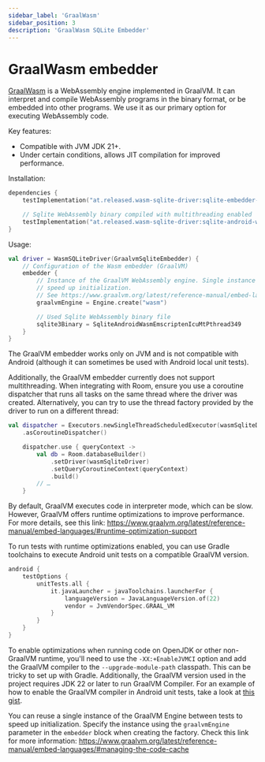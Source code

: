 ```yaml
---
sidebar_label: 'GraalWasm'
sidebar_position: 3
description: 'GraalWasm SQLite Embedder'
---
```


# GraalWasm embedder

[GraalWasm] is a WebAssembly engine implemented in GraalVM. It can interpret and compile WebAssembly programs in the
binary format, or be embedded into other programs.
We use it as our primary option for executing WebAssembly code.

Key features:

- Compatible with JVM JDK 21+.
- Under certain conditions, allows JIT compilation for improved performance.

Installation:

```kotlin
dependencies {
    testImplementation("at.released.wasm-sqlite-driver:sqlite-embedder-graalvm:0.1-beta02")

    // Sqlite WebAssembly binary compiled with multithreading enabled 
    testImplementation("at.released.wasm-sqlite-driver:sqlite-android-wasm-emscripten-icu-mt-pthread-349:0.1-beta02")
}
```

Usage:

```kotlin
val driver = WasmSQLiteDriver(GraalvmSqliteEmbedder) {
    // Configuration of the Wasm embedder (GraalVM)
    embedder {
        // Instance of the GraalVM WebAssembly engine. Single instance of the Engine can be reused to
        // speed up initialization.
        // See https://www.graalvm.org/latest/reference-manual/embed-languages/#managing-the-code-cache
        graalvmEngine = Engine.create("wasm")

        // Used Sqlite WebAssembly binary file
        sqlite3Binary = SqliteAndroidWasmEmscriptenIcuMtPthread349
    }
}
```

The GraalVM embedder works only on JVM and is not compatible with Android (although it can sometimes be used with
Android local unit tests).

Additionally, the GraalVM embedder currently does not support multithreading. When integrating with Room,
ensure you use a coroutine dispatcher that runs all tasks on the same thread where the driver was created.
Alternatively, you can try to use the thread factory provided by the driver to run on a different thread:

```kotlin
val dispatcher = Executors.newSingleThreadScheduledExecutor(wasmSqliteDriver.runtime.managedThreadFactory)
    .asCoroutineDispatcher()

    dispatcher.use { queryContext ->
        val db = Room.databaseBuilder()
            .setDriver(wasmSqliteDriver)
            .setQueryCoroutineContext(queryContext)
            .build()
        // …
    }
```

By default, GraalVM executes code in interpreter mode, which can be slow. However, GraalVM offers runtime optimizations
to improve performance. For more details, see this link: https://www.graalvm.org/latest/reference-manual/embed-languages/#runtime-optimization-support

To run tests with runtime optimizations enabled, you can use Gradle toolchains to execute Android unit tests
on a compatible GraalVM version.

```kotlin
android {
    testOptions {
        unitTests.all {
            it.javaLauncher = javaToolchains.launcherFor {
                languageVersion = JavaLanguageVersion.of(22)
                vendor = JvmVendorSpec.GRAAL_VM
            }
        }
    }
}
```

To enable optimizations when running code on OpenJDK or other non-GraalVM runtime, you'll need to use the
`-XX:+EnableJVMCI` option and add the GraalVM compiler to the `--upgrade-module-path` classpath.
This can be tricky to set up with Gradle. Additionally, the GraalVM version used in the project requires JDK 22 or
later to run GraalVM Compiler. For an example of how to enable the GraalVM compiler in Android unit tests, take a look
at [this gist](https://gist.github.com/illarionov/9ce560f95366649876133c1634a03b88).

You can reuse a single instance of the GraalVM Engine between tests to speed up initialization. Specify
the instance using the `graalvmEngine` parameter in the `embedder` block when creating the factory.
Check this link for more information: https://www.graalvm.org/latest/reference-manual/embed-languages/#managing-the-code-cache

[GraalWasm]: https://www.graalvm.org/latest/reference-manual/wasm/
